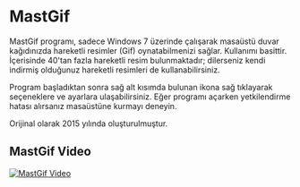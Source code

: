 <h1>MastGif</h1>
  <p>MastGif programı, sadece Windows 7 üzerinde çalışarak masaüstü duvar kağıdınızda hareketli resimler (Gif) oynatabilmenizi sağlar. Kullanımı basittir. İçerisinde 40'tan fazla hareketli resim bulunmaktadır; dilerseniz kendi indirmiş olduğunuz hareketli resimleri de kullanabilirsiniz.</p>
  <p>Program başladıktan sonra sağ alt kısımda bulunan ikona sağ tıklayarak seçeneklere ve ayarlara ulaşabilirsiniz. Eğer programı açarken yetkilendirme hatası alırsanız masaüstüne kurmayı deneyin.</p>
  <p>Orijinal olarak 2015 yılında oluşturulmuştur.</p>

<h2>MastGif Video</h2>

[![MastGif Video](https://img.youtube.com/vi/HQ9kA4Q0QL8/0.jpg)](https://www.youtube.com/watch?v=HQ9kA4Q0QL8)
 
